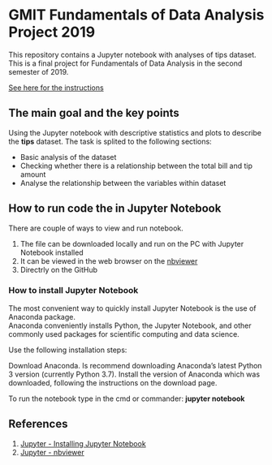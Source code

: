 # GMIT Fundamentals of Data Analysis Project 2019

This repository contains a Jupyter notebook with analyses of tips dataset. This is a final project for Fundamentals of Data Analysis in the second semester of 2019.

[See here for the instructions](https://github.com/ianmcloughlin/project-2019-fundda/raw/master/project.pdf)

## The main goal and the key points

Using the Jupyter notebook with descriptive statistics and plots to describe the **tips** dataset.
The task is splited to the following sections: 

* Basic analysis of the dataset
* Checking whether there is a relationship between the total bill and tip amount
* Analyse the relationship between the variables within dataset 

## How to run code the in Jupyter Notebook

There are couple of ways to view and run notebook.

   1. The file can be downloaded locally and run on the PC with Jupyter Notebook installed
   2. It can be viewed in the web browser on the [nbviewer]()
   3. Directrly on the GitHub

### How to install Jupyter Notebook

The most convenient way to quickly install Jupyter Notebook is the use of Anaconda package.  
Anaconda conveniently installs Python, the Jupyter Notebook, and other commonly used packages for scientific computing and data science.

Use the following installation steps:

Download Anaconda. Is recommend downloading Anaconda’s latest Python 3 version (currently Python 3.7).
Install the version of Anaconda which was downloaded, following the instructions on the download page.

To run the notebook type in the cmd or commander:
 **jupyter notebook**



## References

1. [Jupyter - Installing Jupyter Notebook](https://jupyter.readthedocs.io/en/latest/install.html)
1. [Jupyter - nbviewer](https://nbviewer.jupyter.org/)